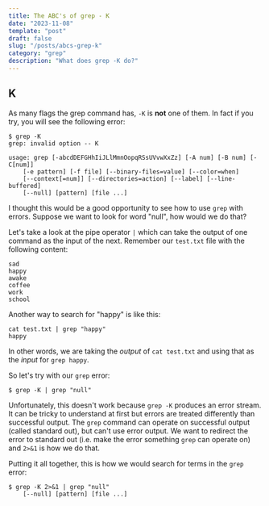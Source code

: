 ```yaml
---
title: The ABC's of grep - K
date: "2023-11-08"
template: "post"
draft: false
slug: "/posts/abcs-grep-k"
category: "grep"
description: "What does grep -K do?"
---
```

K
--
As many flags the grep command has, `-K` is **not** one of them.
In fact if you try, you will see the following error:
```
$ grep -K
grep: invalid option -- K

usage: grep [-abcdDEFGHhIiJLlMmnOopqRSsUVvwXxZz] [-A num] [-B num] [-C[num]]
	[-e pattern] [-f file] [--binary-files=value] [--color=when]
	[--context[=num]] [--directories=action] [--label] [--line-buffered]
	[--null] [pattern] [file ...]

```
I thought this would be a good opportunity to see how to use `grep` with errors.
Suppose we want to look for word "null", how would we do that?

Let's take a look at the pipe operator `|` which can take the output of one command as the input of the next.  Remember our `test.txt` file with the following content:
```
sad
happy
awake
coffee
work
school
```

Another way to search for "happy" is like this:
```
cat test.txt | grep "happy"
happy
```
In other words, we are taking the *output* of `cat test.txt` and using that as the *input* for `grep happy`.  

So let's try with our `grep` error:
```
$ grep -K | grep "null"
```

Unfortunately, this doesn't work because `grep -K` produces an error stream.  It can be tricky to understand at first but errors are treated differently than successful output.  The `grep` command can operate on successful output (called standard out), but can't use error output.  We want to redirect the error to standard out (i.e. make the error something `grep` can operate on) and `2>&1` is how we do that.

Putting it all together, this is how we would search for terms in the `grep` error:
```
$ grep -K 2>&1 | grep "null"
	[--null] [pattern] [file ...]
```